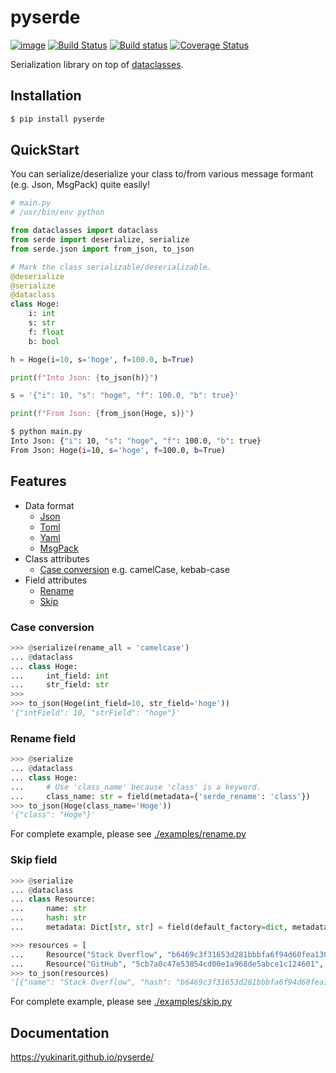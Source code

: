 # pyserde

[![image](https://img.shields.io/pypi/pyversions/pyserde.svg)](https://pypi.org/project/pyserde/)
[![Build Status](https://travis-ci.org/yukinarit/pyserde.svg?branch=master)](https://travis-ci.org/yukinarit/pyserde)
[![Build status](https://ci.appveyor.com/api/projects/status/w4i5x8x9d4sbxhn2?svg=true)](https://ci.appveyor.com/project/yukinarit/pyserde)
[![Coverage Status](https://coveralls.io/repos/github/yukinarit/pyserde/badge.svg?branch=master)](https://coveralls.io/github/yukinarit/pyserde?branch=master)

Serialization library on top of [dataclasses](https://docs.python.org/3/library/dataclasses.html).

## Installation

```bash
$ pip install pyserde
```

## QuickStart

You can serialize/deserialize your class to/from various message formant (e.g. Json, MsgPack) quite easily!

```python
# main.py
# /usr/bin/env python

from dataclasses import dataclass
from serde import deserialize, serialize
from serde.json import from_json, to_json

# Mark the class serializable/deserializable.
@deserialize
@serialize
@dataclass
class Hoge:
    i: int
    s: str
    f: float
    b: bool

h = Hoge(i=10, s='hoge', f=100.0, b=True)

print(f"Into Json: {to_json(h)}")

s = '{"i": 10, "s": "hoge", "f": 100.0, "b": true}'

print(f"From Json: {from_json(Hoge, s)}")
```

```bash
$ python main.py
Into Json: {"i": 10, "s": "hoge", "f": 100.0, "b": true}
From Json: Hoge(i=10, s='hoge', f=100.0, b=True)
```

## Features

* Data format
	* [Json](./examples/jsonfile.py)
	* [Toml](./examples/tomlfile.py)
	* [Yaml](./examples/yamlfile.py)
	* [MsgPack](./examples/msgpack.py)
* Class attributes
	* [Case conversion](#case-conversion) e.g. camelCase, kebab-case
* Field attributes
    * [Rename](#rename-field)
    * [Skip](#skip-field)

### Case conversion

```python
>>> @serialize(rename_all = 'camelcase')
... @dataclass
... class Hoge:
...     int_field: int
...     str_field: str
>>>
>>> to_json(Hoge(int_field=10, str_field='hoge'))
'{"intField": 10, "strField": "hoge"}'
```

### Rename field

```python
>>> @serialize
... @dataclass
... class Hoge:
...     # Use 'class_name' because 'class' is a keyword.
...     class_name: str = field(metadata={'serde_rename': 'class'})
>>> to_json(Hoge(class_name='Hoge'))
'{"class": "Hoge"}'
```

For complete example, please see [./examples/rename.py](./examples/rename.py)

### Skip field

```python
>>> @serialize
... @dataclass
... class Resource:
...     name: str
...     hash: str
...     metadata: Dict[str, str] = field(default_factory=dict, metadata={'serde_skip': True})

>>> resources = [
...     Resource("Stack Overflow", "b6469c3f31653d281bbbfa6f94d60fea130abe38"),
...     Resource("GitHub", "5cb7a0c47e53854cd00e1a968de5abce1c124601", metadata={"headquarters": "San Francisco"}) ]
>>> to_json(resources)
'[{"name": "Stack Overflow", "hash": "b6469c3f31653d281bbbfa6f94d60fea130abe38"}, {"name": "GitHub", "hash": "5cb7a0c47e53854cd00e1a968de5abce1c124601"}]'
```

For complete example, please see [./examples/skip.py](./examples/skip.py)

## Documentation

https://yukinarit.github.io/pyserde/
